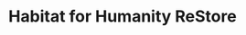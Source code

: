 ---
title: "Habitat for Humanity ReStore"
url: /myrtle-beach/habitat-for-humanity-restore/
shop: charity
---